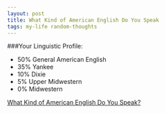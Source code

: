 ```yaml
---
layout: post
title: What Kind of American English Do You Speak 
tags: my-life random-thoughts
---
```

###Your Linguistic Profile:

 * 50% General American English
 * 35% Yankee
 * 10% Dixie
 * 5% Upper Midwestern
 * 0% Midwestern
 
[What Kind of American English Do You Speak?](http://www.blogthings.com/amenglishdialecttest/)
